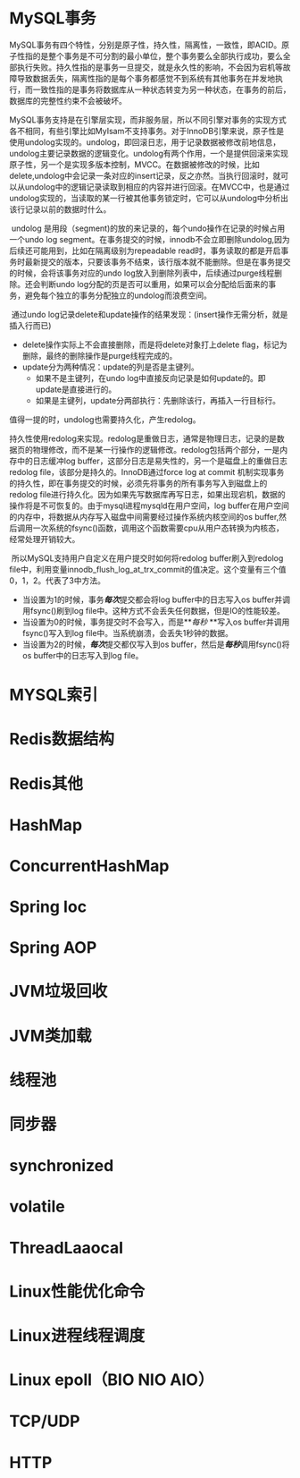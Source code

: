 # MySQL事务

​		MySQL事务有四个特性，分别是原子性，持久性，隔离性，一致性，即ACID。原子性指的是整个事务是不可分割的最小单位，整个事务要么全部执行成功，要么全部执行失败。持久性指的是事务一旦提交，就是永久性的影响，不会因为宕机等故障导致数据丢失，隔离性指的是每个事务都感觉不到系统有其他事务在并发地执行，而一致性指的是事务将数据库从一种状态转变为另一种状态，在事务的前后，数据库的完整性约束不会被破坏。

​		MySQL事务支持是在引擎层实现，而非服务层，所以不同引擎对事务的实现方式各不相同，有些引擎比如MyIsam不支持事务。对于InnoDB引擎来说，原子性是使用undolog实现的。undolog，即回滚日志，用于记录数据被修改前地信息，undolog主要记录数据的逻辑变化。undolog有两个作用，一个是提供回滚来实现原子性，另一个是实现多版本控制，MVCC。在数据被修改的时候，比如delete,undolog中会记录一条对应的insert记录，反之亦然。当执行回滚时，就可以从undolog中的逻辑记录读取到相应的内容并进行回滚。在MVCC中，也是通过undolog实现的，当读取的某一行被其他事务锁定时，它可以从undolog中分析出该行记录以前的数据时什么。

​		undolog 是用段（segment)的放的来记录的，每个undo操作在记录的时候占用一个undo log segment。在事务提交的时候，innodb不会立即删除undolog,因为后续还可能用到，比如在隔离级别为repeadable read时，事务读取的都是开启事务时最新提交的版本，只要该事务不结束，该行版本就不能删除。但是在事务提交的时候，会将该事务对应的undo log放入到删除列表中，后续通过purge线程删除。还会判断undo log分配的页是否可以重用，如果可以会分配给后面来的事务，避免每个独立的事务分配独立的undolog而浪费空间。

​	通过undo log记录delete和update操作的结果发现：(insert操作无需分析，就是插入行而已)

- delete操作实际上不会直接删除，而是将delete对象打上delete flag，标记为删除，最终的删除操作是purge线程完成的。
- update分为两种情况：update的列是否是主键列。
  - 如果不是主键列，在undo log中直接反向记录是如何update的。即update是直接进行的。
  - 如果是主键列，update分两部执行：先删除该行，再插入一行目标行。

值得一提的时，undolog也需要持久化，产生redolog。

​		持久性使用redolog来实现。redolog是重做日志，通常是物理日志，记录的是数据页的物理修改，而不是某一行操作的逻辑修改。redolog包括两个部分，一是内存中的日志缓冲log buffer，这部分日志是易失性的，另一个是磁盘上的重做日志redolog file，该部分是持久的。InnoDB通过force log at commit 机制实现事务的持久性，即在事务提交的时候，必须先将事务的所有事务写入到磁盘上的redolog file进行持久化。因为如果先写数据库再写日志，如果出现宕机，数据的操作将是不可恢复的。由于mysql进程mysqld在用户空间，log buffer在用户空间的内存中，将数据从内存写入磁盘中间需要经过操作系统内核空间的os buffer,然后调用一次系统的fsync()函数，调用这个函数需要cpu从用户态转换为内核态，经常处理开销较大。

​		所以MySQL支持用户自定义在用户提交时如何将redolog buffer刷入到redolog file中，利用变量innodb_flush_log_at_trx_commit的值决定。这个变量有三个值0，1，2。代表了3中方法。

- 当设置为1的时候，事务***每次***提交都会将log buffer中的日志写入os buffer并调用fsync()刷到log file中。这种方式不会丢失任何数据，但是IO的性能较差。
- 当设置为0的时候，事务提交时不会写入，而是***每秒* **写入os buffer并调用fsync()写入到log file中。当系统崩溃，会丢失1秒钟的数据。
- 当设置为2的时候，***每次***提交都仅写入到os buffer，然后是***每秒***调用fsync()将os buffer中的日志写入到log file。









# MYSQL索引



# Redis数据结构



# Redis其他



# HashMap



# ConcurrentHashMap



# Spring Ioc



# Spring AOP



# JVM垃圾回收



# JVM类加载



# 线程池



# 同步器



# synchronized



# volatile



# ThreadLaaocal



# Linux性能优化命令



# Linux进程线程调度



# Linux epoll（BIO NIO AIO）



# TCP/UDP





# HTTP